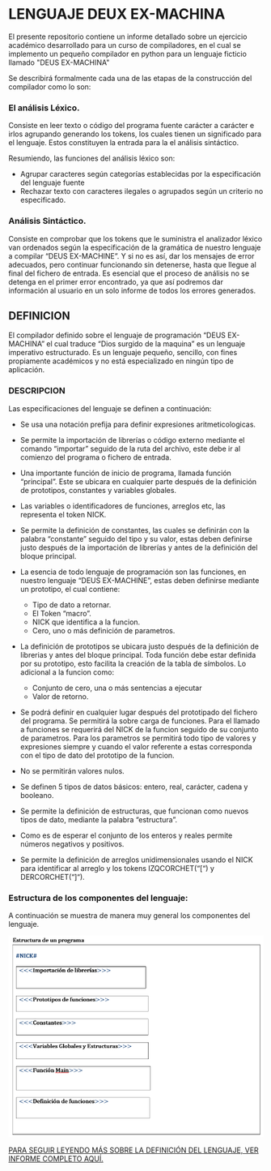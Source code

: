 # LENGUAJE DEUX EX-MACHINA

El presente repositorio contiene un informe detallado sobre un ejercicio académico desarrollado para un curso de compiladores, en el cual se implemento un pequeño compilador en python para un lenguaje ficticio llamado "DEUS EX-MACHINA"

Se describirá formalmente cada una de las etapas de la construcción del compilador como lo son:

### El análisis Léxico.

Consiste en leer texto o código del programa fuente carácter a carácter e irlos agrupando generando los tokens, los cuales tienen un significado para el lenguaje. Estos constituyen la entrada para la el análisis sintáctico.

Resumiendo, las funciones del análisis léxico son:

* Agrupar caracteres según categorías establecidas por la especificación del lenguaje fuente
* Rechazar texto con caracteres ilegales o agrupados según un criterio no especificado.


### Análisis Sintáctico.

Consiste en comprobar que los tokens que le suministra el analizador léxico van ordenados según la especificación de la gramática de nuestro lenguaje a compilar “DEUS EX-MACHINE”. Y si no es así, dar los mensajes de error adecuados, pero continuar funcionando sin detenerse, hasta que llegue al final del fichero de entrada. Es esencial que el proceso de análisis no se detenga en el primer error encontrado, ya que así podremos dar información al usuario en un solo informe de todos los errores generados.


## DEFINICION

El compilador definido sobre el lenguaje de programación “DEUS EX-MACHINA” el cual traduce “Dios surgido de la maquina” es un lenguaje imperativo estructurado. Es un lenguaje pequeño, sencillo, con fines propiamente académicos y no está especializado en ningún tipo de aplicación.

### DESCRIPCION

Las especificaciones del lenguaje se definen a continuación:

* Se usa una notación prefija para definir expresiones aritmeticologicas.
* Se permite la importación de librerías o código externo mediante el comando “importar” seguido de la ruta del archivo, este debe ir al comienzo del programa o fichero de entrada.
* Una importante función de inicio de programa, llamada función “principal”. Este se ubicara en cualquier parte después de la definición de prototipos, constantes y variables globales.
* Las variables o identificadores de funciones, arreglos etc, las representa el token NICK.
* Se permite la definición de constantes, las cuales se definirán con la palabra “constante” seguido del tipo y su valor, estas deben definirse justo después de la importación de librerías y antes de la definición del bloque principal.
* La esencia de todo lenguaje de programación son las funciones, en nuestro lenguaje “DEUS EX-MACHINE”, estas deben definirse mediante un prototipo, el cual contiene:

  * Tipo de dato a retornar.
  * El Token “macro”.
  * NICK que identifica a la funcion.
  * Cero, uno o más definición de parametros.

* La definición de prototipos se ubicara justo después de la definición de librerias y antes del bloque principal. Toda función debe estar definida por su prototipo, esto facilita la creación de la tabla de símbolos. Lo adicional a la funcion como:

  * Conjunto de cero, una o más sentencias a ejecutar
  * Valor de retorno.

* Se podrá definir en cualquier lugar después del prototipado del fichero del programa. Se permitirá la sobre carga de funciones. Para el llamado a funciones se requerirá del NICK de la funcion seguido de su conjunto de parametros. Para los parametros se permitirá todo tipo de valores y expresiones siempre y cuando el valor referente a estas corresponda con el tipo de
dato del prototipo de la funcion.
* No se permitirán valores nulos.
* Se definen 5 tipos de datos básicos: entero, real, carácter, cadena y booleano.
* Se permite la definición de estructuras, que funcionan como nuevos tipos de dato, mediante la palabra “estructura”.
* Como es de esperar el conjunto de los enteros y reales permite números negativos y positivos.
* Se permite la definición de arreglos unidimensionales usando el NICK para identificar al arreglo y los tokens IZQCORCHET(“[“) y DERCORCHET(“]“).


### Estructura de los componentes del lenguaje:

A continuación se muestra de manera muy general los componentes del lenguaje.

![Estructura de un programa](media/program-structure.png)


[PARA SEGUIR LEYENDO MÁS SOBRE LA DEFINICIÓN DEL LENGUAJE, VER INFORME COMPLETO AQUÍ.](COMPILADOR.pdf)